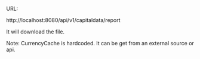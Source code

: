 URL:

http://localhost:8080/api/v1/capitaldata/report

It will download the file.

Note: CurrencyCache is hardcoded. It can be get from an external source or api.